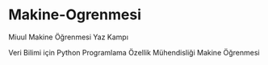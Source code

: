 # Makine-Ogrenmesi
Miuul Makine Öğrenmesi Yaz Kampı

Veri Bilimi için Python Programlama
Özellik Mühendisliği
Makine Öğrenmesi
